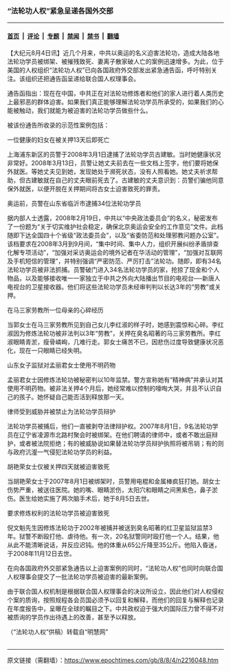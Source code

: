 ### “法轮功人权”紧急呈递各国外交部

---

#### [首页](../../../..?n2216048) &nbsp;|&nbsp; [评论](../../../../../epoch-comment?n2216048) &nbsp;|&nbsp; [专题](../../../../../epoch-special?n2216048) &nbsp;|&nbsp; [禁闻](../../../../../epoch-news?n2216048) &nbsp;|&nbsp; [禁书](../../../../../books?n2216048) &nbsp;|&nbsp; [翻墙](https://github.com/gfw-breaker/nogfw/blob/master/README.md?n2216048)


<div class="post_content" id="artbody" itemprop="articleBody">
 <!-- article content begin -->
 <p>
  【大纪元8月4日讯】近几个月来，中共以奥运的名义迫害法轮功，造成大陆各地法轮功学员被绑架、被摧残致死、妻离子散家破人亡的案例迅速增多。为此，位于美国的人权组织“法轮功人权”已向各国政府外交部发出紧急通告函，呼吁特别关注。该组织还把通告函呈递给联合国人权理事会。
 </p>
 <p>
  通告函指出：现在在中国，中共正在对法轮功修炼者和他们的家人进行着人类历史上最邪恶的群体迫害。如果我们真正能够理解法轮功学员所承受的，如果我们的心能被触动，我们就能为被迫害的法轮功学员做些什么。
 </p>
 <p>
  被该份通告所收录的示范性案例包括：
 </p>
 <p>
  一位健康的妇女在被关押13天后即死亡
 </p>
 <p>
  上海浦东新区的员警于2008年3月1日逮捕了法轮功学员古建敏。当时她健康状况非常好。2008年3月13日，员警让她丈夫前去在一些文档上签字，他们要将她保外就医。等她丈夫见到她，发现她处于濒死状态，没有人照看她。她丈夫祈求帮助，但古建敏就在自己的丈夫眼前死去了。古建敏的丈夫意识到：员警们骗他同意保外就医，以便开脱在关押期间将古女士迫害致死的罪责。
 </p>
 <p>
  奥运前，员警在山东省临沂市逮捕34位法轮功学员
 </p>
 <p>
  据内部人士透露，2008年2月19日，中共以“中央政法委员会”的名义，秘密发布了一份题为“关于切实维护社会稳定，确保北京奥运会安全的工作意见”文件。此档随即下达全国四十个省级“政法委员会”，以及“省委防范和处理邪教问题办公室”。该档要求在2008年3月到9月间，“集中时间、集中人力，组织开展纠纷矛盾排查化解专项活动”，“加强对采访奥运会的境外记者在华活动的管理”，“加强对互联网及手机短信的管理”，并特别强调“严密防范、严厉打击”法轮功。随即，即有34名法轮功学员被非法抓捕。员警破门进入34名法轮功学员的家，抢掠了现金和个人物品，以及能够接收唯一一家独立于中共之外向大陆播出节目的电视台──新唐人电视台的卫星接收器。他们将这些法轮功学员未经审判判以长达3年的“劳教”或关押。
 </p>
 <p>
  在马三家劳教所一位母亲的心碎经历
 </p>
 <p>
  当郭女士在马三家劳教所见到自己女儿李红淑的样子时，她感到震惊和心碎。李红淑因为修炼法轮功被非法判以3年“劳教”，关押在臭名昭著的马三家劳教所。李红淑眼睛青淤，瘦骨嶙峋，几难行走。郭女士痛苦不已，因悲伤过度导致健康状况恶化，现在一只眼睛已经失明。
 </p>
 <p>
  山东女子监狱对孟丽君女士使用不明药物
 </p>
 <p>
  孟丽君女士因修炼法轮功被秘密判以10年监禁。警方宣称她有“精神病”并承认对其使用不明药物。被非法关押4个月后，她经常难以控制的嚎啕大哭，并且不认识自己的孩子。她怀疑自己能否活到释放那一天。
 </p>
 <p>
  律师受到威胁并被禁止为法轮功学员辩护
 </p>
 <p>
  法轮功学员被捕后，他们一直被剥夺法律辩护权。2007年8月1日，9名法轮功学员在辽宁省凌源市北路村聚会时被绑架。在他们聘请的律师中，或者不敢出庭辩护，或者被法院拒绝；有的被威胁说如果替法轮功学员辩护执照将被吊销；有的则与政府沆瀣一气侵犯法轮功学员的利益。
 </p>
 <p>
  胡艳荣女士仅被关押四天就被迫害致死
 </p>
 <p>
  当胡艳荣女士于2007年8月1日被绑架时，员警用电棍和金属棒疯狂打她。胡女士伤势严重，被送往医院。她的嘴、眼睛淤伤，太阳穴和眼睛之间黑紫色，鼻子淤伤。医生给她实施了两次脑手术后，她于8月5日去世。
 </p>
 <p>
  要求修炼权利的法轮功学员被迫害致死
 </p>
 <p>
  倪文魁先生因修炼法轮功于2002年被捕并被送到臭名昭著的红卫星监狱监禁3年。狱警不断殴打他、虐待他。有一次，20名狱警同时殴打他一个人。结果，他从此不能清晰说话，并反应迟钝。他的体重从65公斤降至35公斤。他陷入昏迷，于2008年11月12日去世。
 </p>
 <p>
  在向各国政府外交部紧急通告以上迫害案例的同时，“法轮功人权”也同时向联合国人权理事会提交了一批法轮功学员被迫害的最新案例。
 </p>
 <p>
  由于联合国人权机制是根据联合国人权理事会的决议所设立，因此他们对人权侵权个案的质询，按照规程各会员国必须予以回复和解释，而他们的回复与解释也记录在年度报告中，呈曝在全球的瞩目之下。中共政权迫于强大的国际压力曾不得不对被质询的学员作出待遇上的改善，甚至予以释放。
 </p>
 <p>
  （“法轮功人权”供稿）转载自“明慧网”
  <br/>
  <font color="#ffffff">
   (http://www.dajiyuan.com)
  </font>
 </p>
 <!-- article content end -->
 <div id="below_article_ad">
 </div>
</div>


---

原文链接（需翻墙）：https://www.epochtimes.com/gb/8/8/4/n2216048.htm